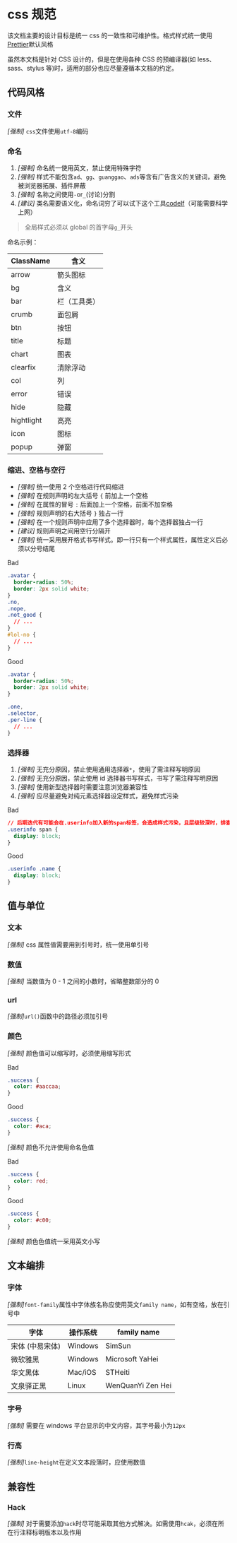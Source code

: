 # css 规范

该文档主要的设计目标是统一 css 的一致性和可维护性。格式样式统一使用[Prettier](https://prettier.io/)默认风格

虽然本文档是针对 CSS 设计的，但是在使用各种 CSS 的预编译器(如 less、sass、stylus 等)时，适用的部分也应尽量遵循本文档的约定。

## 代码风格

### 文件

_\[强制]_ `css`文件使用`utf-8`编码

### 命名

1. _\[强制]_ 命名统一使用英文，禁止使用特殊字符
2. _\[强制]_ 样式不能包含`ad`、`gg`、`guanggao`、`ads`等含有广告含义的关键词，避免被浏览器拓展、插件屏蔽
3. _\[强制]_ 名称之间使用`-`or`_`(讨论)分割
4. _\[建议]_ 类名需要语义化，命名词穷了可以试下这个工具[codelf](https://unbug.github.io/codelf/)（可能需要科学上网）

> 全局样式必须以 global 的首字母`g_`开头

命名示例：

| ClassName  | 含义         |
| ---------- | ------------ |
| arrow      | 箭头图标     |
| bg         | 含义         |
| bar        | 栏（工具类） |
| crumb      | 面包屑       |
| btn        | 按钮         |
| title      | 标题         |
| chart      | 图表         |
| clearfix   | 清除浮动     |
| col        | 列           |
| error      | 错误         |
| hide       | 隐藏         |
| hightlight | 高亮         |
| icon       | 图标         |
| popup      | 弹窗         |

### 缩进、空格与空行

- _\[强制]_ 统一使用 2 个空格进行代码缩进
- _\[强制]_ 在规则声明的左大括号 `{` 前加上一个空格
- _\[强制]_ 在属性的冒号 `:` 后面加上一个空格，前面不加空格
- _\[强制]_ 规则声明的右大括号 `}` 独占一行
- _\[强制]_ 在一个规则声明中应用了多个选择器时，每个选择器独占一行
- _\[建议]_ 规则声明之间用空行分隔开
- _\[强制]_ 统一采用展开格式书写样式。即一行只有一个样式属性，属性定义后必须以分号结尾

Bad

```css
.avatar {
  border-radius: 50%;
  border: 2px solid white;
}
.no,
.nope,
.not_good {
  // ...
}
#lol-no {
  // ...
}
```

Good

```css
.avatar {
  border-radius: 50%;
  border: 2px solid white;
}

.one,
.selector,
.per-line {
  // ...
}
```

### 选择器

1. _\[强制]_ 无充分原因，禁止使用通用选择器`*`，使用了需注释写明原因
2. _\[强制]_ 无充分原因，禁止使用 id 选择器书写样式，书写了需注释写明原因
3. _\[强制]_ 使用新型选择器时需要注意浏览器兼容性
4. _\[强制]_ 应尽量避免对纯元素选择器设定样式，避免样式污染

Bad

```css
// 后期迭代有可能会在.userinfo加入新的span标签，会造成样式污染，且层级较深时，排查困难，不利于维护
.userinfo span {
  display: block;
}
```

Good

```css
.userinfo .name {
  display: block;
}
```

## 值与单位

### 文本

_\[强制]_ css 属性值需要用到引号时，统一使用单引号

### 数值

_\[强制]_ 当数值为 0 - 1 之间的小数时，省略整数部分的 0

### url

_\[强制]_`url()`函数中的路径必须加引号

### 颜色

_\[强制]_ 颜色值可以缩写时，必须使用缩写形式

Bad

```css
.success {
  color: #aaccaa;
}
```

Good

```css
.success {
  color: #aca;
}
```

_\[强制]_ 颜色不允许使用命名色值

Bad

```css
.success {
  color: red;
}
```

Good

```css
.success {
  color: #c00;
}
```

_\[强制]_ 颜色色值统一采用英文小写

## 文本编排

### 字体

_\[强制]_`font-family`属性中字体族名称应使用英文`family name`，如有空格，放在引号中

| 字体            | 操作系统 | family name       |
| --------------- | -------- | ----------------- |
| 宋体 (中易宋体) | Windows  | SimSun            |
| 微软雅黑        | Windows  | Microsoft YaHei   |
| 华文黑体        | Mac/iOS  | STHeiti           |
| 文泉驿正黑      | Linux    | WenQuanYi Zen Hei |

### 字号

_\[强制]_ 需要在 windows 平台显示的中文内容，其字号最小为`12px`

### 行高

_\[强制]_`line-height`在定义文本段落时，应使用数值

## 兼容性

### Hack

_\[强制]_ 对于需要添加`hack`时尽可能采取其他方式解决。如需使用`hcak`，必须在所在行注释标明版本以及作用

